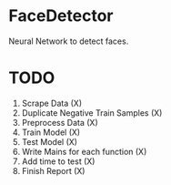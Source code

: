 # FaceDetector
Neural Network to detect faces.

# TODO
1. Scrape Data (X)
2. Duplicate Negative Train Samples (X)
3. Preprocess Data (X)
4. Train Model (X)
5. Test Model (X)
6. Write Mains for each function (X)
7. Add time to test (X)
8. Finish Report (X)
